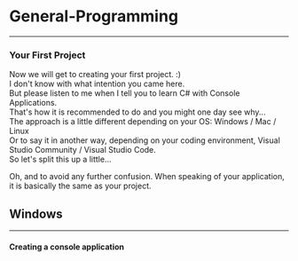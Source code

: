 # General-Programming
---
### <a id="Title">Your First Project</a>

Now we will get to creating your first project. :)<br>
I don't know with what intention you came here.<br>
But please listen to me when I tell you to learn C# with Console Applications.<br>
That's how it is recommended to do and you might one day see why...<br>
The approach is a little different depending on your OS: Windows / Mac / Linux<br>
Or to say it in another way, depending on your coding environment, Visual Studio Community / Visual Studio Code.<br>
So let's split this up a little...<br>

Oh, and to avoid any further confusion. When speaking of your application, it is basically the same as your project.<br>

## <a id="Win">Windows</a>
---
#### <a id="IDE">Creating a console application</a>



